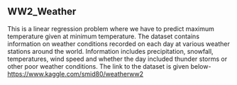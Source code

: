 ## WW2_Weather
This is a linear regression problem where we have to predict maximum temperature given at minimum temperature. The dataset contains information on weather conditions recorded on each day at various weather stations around the world. Information includes precipitation, snowfall, temperatures, wind speed and whether the day included thunder storms or other poor weather conditions. The link to the dataset is given below- https://www.kaggle.com/smid80/weatherww2
